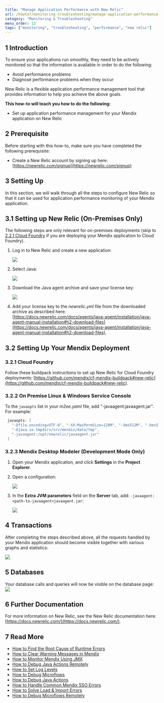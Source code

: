 ```yaml
---
title: "Manage Application Performance with New Relic"
url: /howto7/monitoring-troubleshooting/manage-application-performance-with-new-relic
category: "Monitoring & Troubleshooting"
menu_order: 13
tags: ["monitoring", "troubleshooting", "performance", "new relic"]
---
```


## 1 Introduction

To ensure your applications run smoothly, they need to be actively monitored so that the information is available in order to do the following:

* Avoid performance problems
* Diagnose performance problems when they occur

New Relic is a flexible application performance management tool that provides information to help you achieve the above goals.

**This how-to will teach you how to do the following:**

* Set up application performance management for your Mendix application on New Relic

## 2 Prerequisite

Before starting with this how-to, make sure you have completed the following prerequisite:

* Create a New Relic account by signing up here: [https://newrelic.com/signup](https://newrelic.com/signup)

## 3 Setting Up

In this section, we will walk through all the steps to configure New Relic so that it can be used for application performance monitoring of your Mendix application.

## 3.1 Setting up New Relic (On-Premises Only)

The following steps are only relevant for on-premises deployments (skip to [2.2.1 Cloud Foundry](#CloudFoundry) if you are deploying your Mendix application to Cloud Foundry).

1. Log in to New Relic and create a new application:

    ![](attachments/19202674/19398929.png)
2. Select Java:

    ![](attachments/19202674/19398930.png)

3. Download the Java agent archive and save your license key:

     ![](attachments/19202674/19398932.png)

4. Add your license key to the *newrelic.yml* file from the downloaded archive as described here: [https://docs.newrelic.com/docs/agents/java-agent/installation/java-agent-manual-installation#h2-download-files](https://docs.newrelic.com/docs/agents/java-agent/installation/java-agent-manual-installation#h2-download-files).

## 3.2 Setting Up Your Mendix Deployment

### <a name="CloudFoundry"></a>3.2.1 Cloud Foundry

Follow these buildpack instructions to set up New Relic for Cloud Foundry deployments: [https://github.com/mendix/cf-mendix-buildpack#new-relic](https://github.com/mendix/cf-mendix-buildpack#new-relic).

### 3.2.2 On Premise Linux & Windows Service Console

To the `javaopts` list in your *m2ee.yaml* file, add "-javaagent:<path-to-javaagent>javaagent.jar". For example:

```java
 javaopts: [
   "-Dfile.encoding=UTF-8", "-XX:MaxPermSize=128M", "-Xmx512M", "-Xms512M",
   "-Djava.io.tmpdir=/srv/mendix/data/tmp",
   "-javaagent:/opt/newrelic/javaagent.jar"
 ]
```

### 3.2.3 Mendix Desktop Modeler (Development Mode Only)

1. Open your Mendix application, and click **Settings** in the **Project Explorer**.

2. Open a configuration:

     ![](attachments/19202618/19398903.png)

3. In the **Extra JVM parameters** field on the **Server** tab, add: `-javaagent:<path-to-javaagent>javaagent.jar`:

    ![](attachments/19202618/19398904.png)

## 4 Transactions

After completing the steps described above, all the requests handled by your Mendix application should become visible together with various graphs and statistics:

![](attachments/19202674/19398943.png) 

## 5 Databases

Your database calls and queries will now be visible on the database page:
![](attachments/19202674/19398944.png) 

## 6 Further Documentation

For more information on New Relic, see the New Relic documentation here: [https://docs.newrelic.com/](https://docs.newrelic.com/).

## 7 Read More

* [How to Find the Root Cause of Runtime Errors](finding-the-root-cause-of-runtime-errors)
* [How to Clear Warning Messages in Mendix](clear-warning-messages)
* [How to Monitor Mendix Using JMX](monitoring-mendix-using-jmx)
* [How to Debug Java Actions Remotely](debug-java-actions-remotely)
* [How to Set Log Levels](log-levels)
* [How to Debug Microflows](debug-microflows)
* [How to Debug Java Actions](debug-java-actions)
* [How to Handle Common Mendix SSO Errors](handle-common-mendix-sso-errors)
* [How to Solve Load & Import Errors](solving-load-and-import-errors)
* [How to Debug Microflows Remotely](debug-microflows-remotely)
